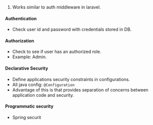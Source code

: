 1. Works similar to auth middleware in laravel.
#### Authentication
- Check user id and password with credentials stored in DB.
#### Authorization
- Check to see if user has an authorized role.
- Example: Admin.
#### Declarative Security
- Define applications security constraints in configurations.
- All java config: `@Configuration`
- Advantage of this is that provides separation of concerns between application code and security.
#### Programmatic security
- Spring  securit 

